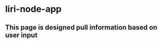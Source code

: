 # liri-node-app

## **This page is designed pull information based on user input**

<!-- ### **The page starts with predefined topic buttons**
     * If the user clicks an existing button, ten gifs related to the topic will appear
### **The user can create their own button by adding a topic to the input box and hitting submit**
     * If the user submits a new topic, a new button will appear for that topic
     * The user can then click their new button and ten gifs related to the topic will appear
### **The user can chose as many topics as they would like ***
     * The user can hit as many buttons as they would like. the ten newest gifs will appear at the top of the page
### **The user can 'favorite' a gif**
     * If the user clicks the 'star' button it will add that gif to the favories list
     * The star will fill in when the gif has been favorited and the animated gif will be added to the favorites area
     * If the user selects the gif in their 'favorites' it will bring them to the giphy link
### **The user can remove a gif from their 'favorite' list**
     * The user can remove a gif from their 'favorites' by clicking the 'star' again
     * The star will no longer be filled in and the gif will be removed from the 'favorites' area -->